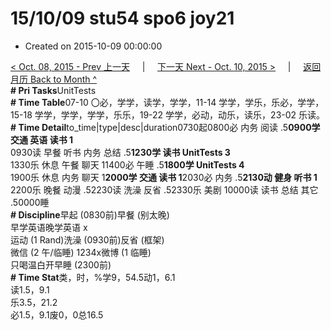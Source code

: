 # 15/10/09 stu54 spo6 joy21

* Created on 2015-10-09 00:00:00

[&lt; Oct. 08, 2015 - Prev 上一天](d08.md)     \|     [下一天 Next - Oct. 10, 2015 &gt;](d10.md)     \|     [返回月历 Back to Month ^](index.md)   
**\# Pri Tasks**UnitTests  
**\# Time Table**07-10 〇必，学学，读学，学学，11-14 学学，学乐，乐必，学学，15-18 学学，学学，学学，乐乐，19-22 学学，必动，动乐，读乐，23-02 乐读。  
**\# Time Detail**to\_time\|type\|desc\|duration0730起0800必 内务 阅读 .5**0900学 交通 英语 读书 1**  
0930读 早餐 听书 内务 总结 .5**1230学 读书 UnitTests 3**  
1330乐 休息 午餐 聊天 11400必 午睡 .5**1800学 UnitTests 4**  
1900乐 休息 内务 聊天 1**2000学 交通 读书 1**2030必 内务 .5**2130动 健身 听书 1**  
2200乐 晚餐 动漫 .52230读 洗澡 反省 .52330乐 美剧 10000读 读书 总结 其它 .50000睡  
**\# Discipline**早起 \(0830前\)早餐 \(别太晚\)  
早学英语晚学英语 x  
运动 \(1 Rand\)洗澡 \(0930前\)反省 \(框架\)  
微信 \(2 午/临睡\) 1234x微博 \(1 临睡\)  
只喝温白开早睡 \(2300前\)  
**\# Time Stat**类，时，%学9，54.5动1，6.1  
读1.5，9.1  
乐3.5，21.2  
必1.5，9.1废0，0总16.5  
  


